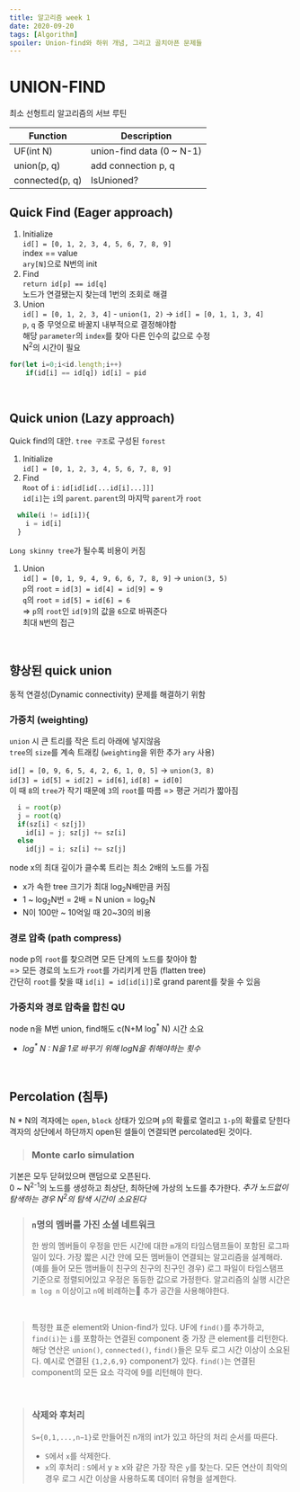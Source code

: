```yaml
---
title: 알고리즘 week 1
date: 2020-09-20
tags: [Algorithm]
spoiler: Union-find와 하위 개념, 그리고 골치아픈 문제들
---
```


# UNION-FIND
최소 선형트리 알고리즘의 서브 루틴


| Function        | Description               |
| - | - |
| UF(int N)       | union-find data (0 ~ N-1) |
| union(p, q)     | add connection p, q       |
| connected(p, q) | IsUnioned?                |

## Quick Find (Eager approach)
1. Initialize  
  `id[] = [0, 1, 2, 3, 4, 5, 6, 7, 8, 9]`  
  index == value  
  `ary[N]`으로 N번의 init  
1. Find  
  `return id[p] == id[q]`  
  노드가 연결됐는지 찾는데 1번의 조회로 해결
1. Union  
  `id[] = [0, 1, 2, 3, 4]` - `union(1, 2)` -> `id[] = [0, 1, 1, 3, 4]`  
  `p`, `q` 중 무엇으로 바꿀지 내부적으로 결정해야함  
  해당 `parameter`의 `index`를 찾아 다른 인수의 값으로 수정  
  N<sup>2</sup>의 시간이 필요
  ```js
  for(let i=0;i<id.length;i++)
      if(id[i] == id[q]) id[i] = pid
  ```

&nbsp;

## Quick union (Lazy approach)
Quick find의 대안. `tree 구조`로 구성된 `forest`
1. Initialize  
`id[] = [0, 1, 2, 3, 4, 5, 6, 7, 8, 9]`
1. Find  
  `Root` of `i` : `id[id[id[...id[i]...]]]`  
    `id[i]`는 `i`의 `parent`. `parent`의 마지막 `parent`가 `root`  
  ```js
    while(i != id[i]){
      i = id[i]
    }
  ```
  `Long skinny tree`가 될수록 비용이 커짐
1. Union  
  `id[] = [0, 1, 9, 4, 9, 6, 6, 7, 8, 9]` -> `union(3, 5)`  
  `p`의 `root` = `id[3] = id[4] = id[9] = 9`  
  `q`의 `root` = `id[5] = id[6] = 6`  
  => `p`의 `root`인 `id[9]`의 값을 `6`으로 바꿔준다  
  최대 `N`번의 접근

&nbsp;

## 향상된 quick union
동적 연결성(Dynamic connectivity) 문제를 해결하기 위함

### 가중치 (weighting)
`union` 시 큰 트리를 작은 트리 아래에 넣지않음  
`tree`의 `size`를 계속 트래킹 (`weighting`을 위한 추가 `ary` 사용)

`id[] = [0, 9, 6, 5, 4, 2, 6, 1, 0, 5]` -> `union(3, 8)`  
`id[3] = id[5] = id[2] = id[6]`, `id[8] = id[0]`  
  이 때 `8`의 `tree`가 작기 때문에 `3`의 `root`를 따름
=> 평균 거리가 짧아짐
```js
  i = root(p)
  j = root(q)
  if(sz[i] < sz[j])
    id[i] = j; sz[j] += sz[i]
  else
    id[j] = i; sz[i] += sz[j]
```
node x의 최대 깊이가 클수록 트리는 최소 2배의 노드를 가짐
  - x가 속한 tree 크기가 최대 log<sub>2</sub>N배만큼 커짐
  - 1 ~ log<sub>2</sub>N번 = 2배 = N
union = log<sub>2</sub>N
  - N이 100만 ~ 10억일 때 20~30의 비용

### 경로 압축 (path compress)
node p의 `root`를 찾으려면 모든 단계의 노드를 찾아야 함  
=> 모든 경로의 노드가 `root`를 가리키게 만듬 (flatten tree)  
간단히 `root`를 찾을 때 `id[i] = id[id[i]]`로 grand parent를 찾을 수 있음

### 가중치와 경로 압축을 합친 QU
node n을 M번 union, find해도 c(N+M log<sup>\*</sup> N) 시간 소요  
 - _log<sup>\*</sup> N : N을 1로 바꾸기 위해 logN을 취해야하는 횟수_

&nbsp;

## Percolation (침투)
N * N의 격자에는 `open`, `block` 상태가 있으며 `p`의 확률로 열리고 `1-p`의 확률로 닫힌다  
격자의 상단에서 하단까지 open된 셀들이 연결되면 percolated된 것이다.

> ### Monte carlo simulation
기본은 모두 닫혀있으며 랜덤으로 오픈된다.  
0 ~ N<sup>2-1</sup>의 노드를 생성하고 최상단, 최하단에 가상의 노드를 추가한다. _추가 노드없이 탐색하는 경우 N<sup>2</sup>의 탐색 시간이 소요된다_

> ### `n`명의 멤버를 가진 소셜 네트워크
> 한 쌍의 멤버들이 우정을 만든 시간에 대한 `m`개의 타임스탬프들이 포함된 로그파일이 있다.
> 가장 짧은 시간 안에 모든 멤버들이 연결되는 알고리즘을 설계해라. (예를 들어 모든 맴버들이 친구의 친구의 친구인 경우)
> 로그 파일이 타임스탬프 기준으로 정렬되어있고 우정은 동등한 값으로 가정한다.
> 알고리즘의 실행 시간은 `m log n` 이상이고 `n`에 비례하는 추가 공간을 사용해야한다.

&nbsp;

> 특정한 표준 element와 Union-find가 있다.
> UF에 `find()`를 추가하고, `find(i)`는 `i`를 포함하는 연결된 component 중 가장 큰 element를 리턴한다. 해당 연산은 `union()`, `connected()`, `find()`들은 모두 로그 시간 이상이 소요된다.
> 예시로 연결된 `{1,2,6,9}` component가 있다. `find()`는 연결된 component의 모든 요소 각각에 9를 리턴해야 한다.

&nbsp;

> ### 삭제와 후처리
> `S={0,1,...,n−1}`로 만들어진 n개의 int가 있고 하단의 처리 순서를 따른다.
> - `S`에서 `x`를 삭제한다.
> - `x`의 후처리 : `S`에서 y ≥ x와 같은 가장 작은 `y`를 찾는다.
> 모든 연산이 최악의 경우 로그 시간 이상을 사용하도록 데이터 유형을 설계한다.